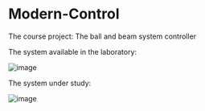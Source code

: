 # Modern-Control
The course project: The ball and beam system controller

The system available in the laboratory:

![image](https://github.com/user-attachments/assets/802abe2f-e276-4c9d-a5d2-3cd7d8a5866a)


The system under study:

![image](https://github.com/user-attachments/assets/9399873f-7b7e-4ba0-bbb6-d7dccf115fd1)
